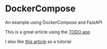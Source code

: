 # DockerCompose
An example using DockerCompose and FastAPI


This is a great article using the [TODO app](https://www.cloudbees.com/blog/using-docker-compose-for-python-development/)

I also like [this article](http://xnu-im.space/articles/integration_tests) as a tutorial
